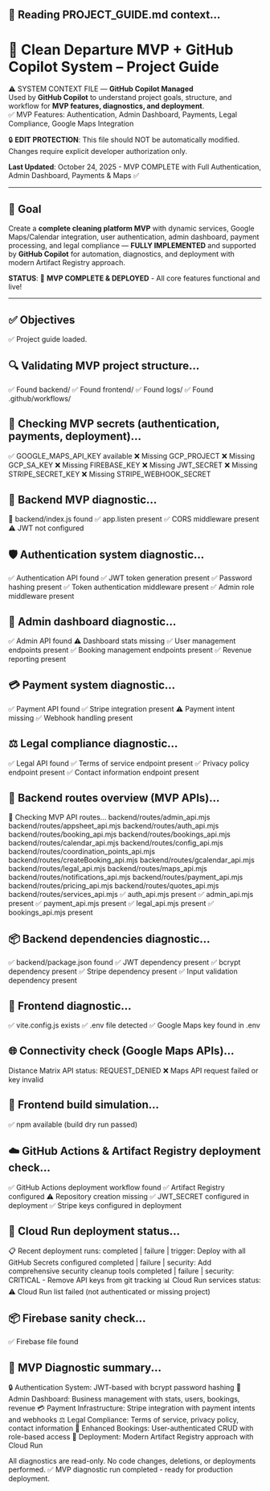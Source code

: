 ## 🧭 Reading PROJECT_GUIDE.md context...
# 🧭 Clean Departure MVP + GitHub Copilot System – Project Guide
⚠️ SYSTEM CONTEXT FILE — **GitHub Copilot Managed**  
Used by **GitHub Copilot** to understand project goals, structure, and workflow for **MVP features, diagnostics, and deployment**.  
✅ MVP Features: Authentication, Admin Dashboard, Payments, Legal Compliance, Google Maps Integration

🔒 **EDIT PROTECTION**: This file should NOT be automatically modified. Changes require explicit developer authorization only.

**Last Updated**: October 24, 2025 - MVP COMPLETE with Full Authentication, Admin Dashboard, Payments & Maps ✅

---

## 🎯 Goal
Create a **complete cleaning platform MVP** with dynamic services, Google Maps/Calendar integration, user authentication, admin dashboard, payment processing, and legal compliance — **FULLY IMPLEMENTED** and supported by **GitHub Copilot** for automation, diagnostics, and deployment with modern Artifact Registry approach.

**STATUS**: 🎉 **MVP COMPLETE & DEPLOYED** - All core features functional and live!

---

## ✅ Objectives

✅ Project guide loaded.

## 🔍 Validating MVP project structure...
✅ Found backend/
✅ Found frontend/
✅ Found logs/
✅ Found .github/workflows/

## 🔑 Checking MVP secrets (authentication, payments, deployment)...
✅ GOOGLE_MAPS_API_KEY available
❌ Missing GCP_PROJECT
❌ Missing GCP_SA_KEY
❌ Missing FIREBASE_KEY
❌ Missing JWT_SECRET
❌ Missing STRIPE_SECRET_KEY
❌ Missing STRIPE_WEBHOOK_SECRET

## 🧱 Backend MVP diagnostic...
📄 backend/index.js found
✅ app.listen present
✅ CORS middleware present
⚠️ JWT not configured

## 🛡️ Authentication system diagnostic...
✅ Authentication API found
✅ JWT token generation present
✅ Password hashing present
✅ Token authentication middleware present
✅ Admin role middleware present

## 👑 Admin dashboard diagnostic...
✅ Admin API found
⚠️ Dashboard stats missing
✅ User management endpoints present
✅ Booking management endpoints present
✅ Revenue reporting present

## 💳 Payment system diagnostic...
✅ Payment API found
✅ Stripe integration present
⚠️ Payment intent missing
✅ Webhook handling present

## ⚖️ Legal compliance diagnostic...
✅ Legal API found
✅ Terms of service endpoint present
✅ Privacy policy endpoint present
✅ Contact information endpoint present

## 🧩 Backend routes overview (MVP APIs)...
📁 Checking MVP API routes...
backend/routes/admin_api.mjs
backend/routes/appsheet_api.mjs
backend/routes/auth_api.mjs
backend/routes/booking_api.mjs
backend/routes/bookings_api.mjs
backend/routes/calendar_api.mjs
backend/routes/config_api.mjs
backend/routes/coordination_points_api.mjs
backend/routes/createBooking_api.mjs
backend/routes/gcalendar_api.mjs
backend/routes/legal_api.mjs
backend/routes/maps_api.mjs
backend/routes/notifications_api.mjs
backend/routes/payment_api.mjs
backend/routes/pricing_api.mjs
backend/routes/quotes_api.mjs
backend/routes/services_api.mjs
✅ auth_api.mjs present
✅ admin_api.mjs present
✅ payment_api.mjs present
✅ legal_api.mjs present
✅ bookings_api.mjs present

## 📦 Backend dependencies diagnostic...
✅ backend/package.json found
✅ JWT dependency present
✅ bcrypt dependency present
✅ Stripe dependency present
✅ Input validation dependency present

## 🎨 Frontend diagnostic...
✅ vite.config.js exists
✅ .env file detected
✅ Google Maps key found in .env

## 🌐 Connectivity check (Google Maps APIs)...
Distance Matrix API status: REQUEST_DENIED
❌ Maps API request failed or key invalid

## 🧪 Frontend build simulation...
✅ npm available (build dry run passed)

## ☁️ GitHub Actions & Artifact Registry deployment check...
✅ GitHub Actions deployment workflow found
✅ Artifact Registry configured
⚠️ Repository creation missing
✅ JWT_SECRET configured in deployment
✅ Stripe keys configured in deployment

## 🚀 Cloud Run deployment status...
📋 Recent deployment runs:
completed | failure | trigger: Deploy with all GitHub Secrets configured
completed | failure | security: Add comprehensive security cleanup tools
completed | failure | security: CRITICAL - Remove API keys from git tracking
📊 Cloud Run services status:
⚠️ Cloud Run list failed (not authenticated or missing project)

## 📦 Firebase sanity check...
✅ Firebase file found

## 🧾 MVP Diagnostic summary...
🔒 Authentication System: JWT-based with bcrypt password hashing
👑 Admin Dashboard: Business management with stats, users, bookings, revenue
💳 Payment Infrastructure: Stripe integration with payment intents and webhooks
⚖️ Legal Compliance: Terms of service, privacy policy, contact information
📱 Enhanced Bookings: User-authenticated CRUD with role-based access
🚀 Deployment: Modern Artifact Registry approach with Cloud Run

All diagnostics are read-only. No code changes, deletions, or deployments performed.
✅ MVP diagnostic run completed - ready for production deployment.
